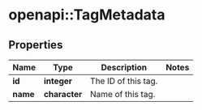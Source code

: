 # openapi::TagMetadata

## Properties
Name | Type | Description | Notes
------------ | ------------- | ------------- | -------------
**id** | **integer** | The ID of this tag. | 
**name** | **character** | Name of this tag. | 


